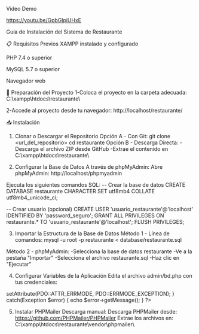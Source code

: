 Video Demo

https://youtu.be/GpbGlpiUHxE

Guía de Instalación del Sistema de Restaurante


📋 Requisitos Previos
XAMPP instalado y configurado

PHP 7.4 o superior

MySQL 5.7 o superior

Navegador web

🚀 Preparación del Proyecto
1-Coloca el proyecto en la carpeta adecuada:
  C:\xampp\htdocs\restaurante\

2-Accede al proyecto desde tu navegador:
  http://localhost/restaurante/

📥 Instalación
1. Clonar o Descargar el Repositorio
Opción A - Con Git:
  git clone <url_del_repositorio>
  cd restaurante
Opción B - Descarga Directa:
-Descarga el archivo ZIP desde GitHub
-Extrae el contenido en C:\xampp\htdocs\restaurante\

2. Configurar la Base de Datos
A través de phpMyAdmin:
Abre phpMyAdmin: http://localhost/phpmyadmin

Ejecuta los siguientes comandos SQL:
  -- Crear la base de datos
  CREATE DATABASE restaurante CHARACTER SET utf8mb4 COLLATE utf8mb4_unicode_ci;
  
  -- Crear usuario (opcional)
  CREATE USER 'usuario_restaurante'@'localhost' IDENTIFIED BY 'password_seguro';
  GRANT ALL PRIVILEGES ON restaurante.* TO 'usuario_restaurante'@'localhost';
  FLUSH PRIVILEGES;

3. Importar la Estructura de la Base de Datos
Método 1 - Línea de comandos:
  mysql -u root -p restaurante < database/restaurante.sql

Método 2 - phpMyAdmin:
  -Selecciona la base de datos restaurante
  -Ve a la pestaña "Importar"
  -Selecciona el archivo restaurante.sql
  -Haz clic en "Ejecutar"

4. Configurar Variables de la Aplicación
Edita el archivo admin/bd.php con tus credenciales:

  <?php
  $servidor = "localhost";
  $baseDatos = "restaurante";
  $usuario = "usuario_restaurante";  // o "root"
  $pass = "password_seguro";         // tu contraseña
  
  try {
      $conexion = new PDO("mysql:host=$servidor;dbname=$baseDatos", $usuario, $pass);
      $conexion->setAttribute(PDO::ATTR_ERRMODE, PDO::ERRMODE_EXCEPTION);
  } catch(Exception $error) {
      echo $error->getMessage();
  }
  ?>

5. Instalar PHPMailer
Descarga manual:
Descarga PHPMailer desde: https://github.com/PHPMailer/PHPMailer
Extrae los archivos en: C:\xampp\htdocs\restaurante\vendor\phpmailer\




